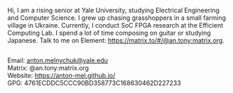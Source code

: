 Hi, I am a rising senior at Yale University, studying Electrical Engineering and Computer Science. I grew up chasing grasshoppers in a small farming village in Ukraine. Currently, I conduct SoC FPGA research at the Efficient Computing Lab. I spend a lot of time composing on guitar or studying Japanese. Talk to me on Element: https://matrix.to/#/@an.tony:matrix.org.

<img src="https://komarev.com/ghpvc/?username=anton-mel&style=flat-square&color=blue" alt=""/></img>

Email: anton.melnychuk@yale.edu <br>
Matrix: @an.tony:matrix.org <br>
Website: https://anton-mel.github.io/ <br>
GPG: 4761ECDDC5CCC90BD358773C168630462D227233 

